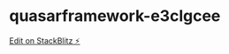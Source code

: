 # quasarframework-e3clgcee

[Edit on StackBlitz ⚡️](https://stackblitz.com/edit/quasarframework-rodtxq)